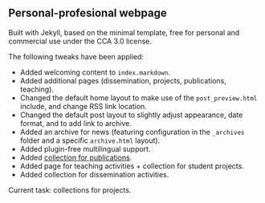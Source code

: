 ## Personal-profesional webpage

Built with Jekyll, based on the minimal template, free for personal and commercial use under the CCA 3.0 license.

The following tweaks have been applied:

- Added welcoming content to `index.markdown`.
- Added additional pages (dissemination, projects, publications, teaching).
- Changed the default home layout to make use of the `post_preview.html` include, and change RSS link location.
- Changed the default post layout to slightly adjust appearance, date format, and to add link to archive.
- Added an archive for news (featuring configuration in the `_archives` folder and a specific `archive.html` layout).
- Added plugin-free multilingual support.
- Added [collection for publications][ref-collections].
- Added page for teaching activities + collection for student projects.
- Added collection for dissemination activities.

Current task: collections for projects.

[ref-collections]: https://www.csrhymes.com/development/2017/10/27/multiple-post-types-in-jekyll.html